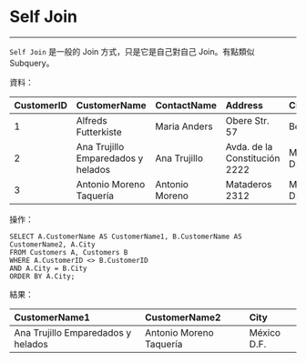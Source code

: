 # Self Join

---

`Self Join` 是一般的 Join 方式，只是它是自己對自己 Join。有點類似 Subquery。

資料：

| CustomerID | CustomerName | ContactName | Address | City | PostalCode | Country |
| :--- | :--- | :--- | :--- | :--- | :--- | :--- |
| 1 | Alfreds Futterkiste | Maria Anders | Obere Str. 57 | Berlin | 12209 | Germany |
| 2 | Ana Trujillo Emparedados y helados | Ana Trujillo | Avda. de la Constitución 2222 | México D.F. | 05021 | Mexico |
| 3 | Antonio Moreno Taquería | Antonio Moreno | Mataderos 2312 | México D.F. | 05023 | Mexico |

操作：

```
SELECT A.CustomerName AS CustomerName1, B.CustomerName AS CustomerName2, A.City
FROM Customers A, Customers B
WHERE A.CustomerID <> B.CustomerID
AND A.City = B.City 
ORDER BY A.City;
```

結果：

| CustomerName1 | CustomerName2 | City |
| :--- | :--- | :--- |
| Ana Trujillo Emparedados y helados | Antonio Moreno Taquería | México D.F. |



